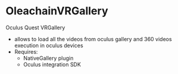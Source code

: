 # OleachainVRGallery

 Oculus Quest VRGallery 
 
- allows to load all the videos from oculus gallery and 360 videos execution in oculus devices
- Requires: 
	- NativeGallery plugin 
	- Oculus integration SDK